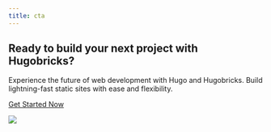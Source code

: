 ```yaml
---
title: cta
---
```

## Ready to build your next project with Hugobricks?

Experience the future of web development with Hugo and Hugobricks. Build lightning-fast static sites with ease and flexibility.

[Get Started Now](/get-started/)

![](/uploads/brick_cta.png)
